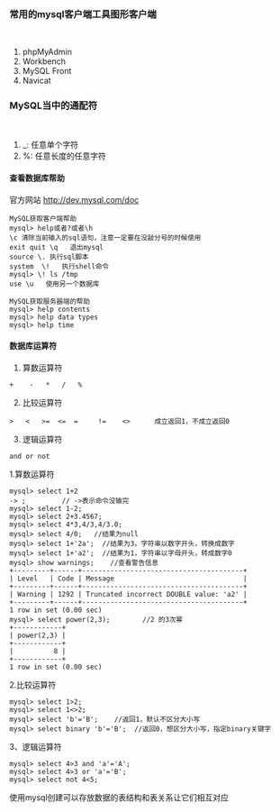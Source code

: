 ### 常用的mysql客户端工具图形客户端

<br/>

1) phpMyAdmin
2) Workbench
3) MySQL Front
4) Navicat 

### MySQL当中的通配符

<br/>

1) _: 任意单个字符
2) %: 任意长度的任意字符


#### 查看数据库帮助

官方网站 http://dev.mysql.com/doc

```shell
MySQL获取客户端帮助  
mysql> help或者?或者\h
\c 清除当前输入的sql语句，注意一定要在没敲分号的时候使用
exit quit \q   退出mysql
source \. 执行sql脚本
system  \!   执行shell命令
mysql> \! ls /tmp
use \u   使用另一个数据库

MySQL获取服务器端的帮助
mysql> help contents
mysql> help data types
mysql> help time
```

#### 数据库运算符

1) 算数运算符
```shell
+    -   *   /   % 
```
2) 比较运算符
```shell
>   <   >=  <=  =     !=    <>      成立返回1，不成立返回0
```
3) 逻辑运算符
```shell
and or not
```

1.算数运算符
```shell
mysql> select 1+2
-> ;         // ->表示命令没输完
mysql> select 1-2;
mysql> select 2+3.4567;
mysql> select 4*3,4/3,4/3.0;
mysql> select 4/0;   //结果为null
mysql> select 1+'2a';  //结果为3，字符串以数字开头，转换成数字
mysql> select 1+'a2';  //结果为1，字符串以字母开头，转成数字0
mysql> show warnings;    //查看警告信息
+---------+------+----------------------------------------+
| Level   | Code | Message                                |
+---------+------+----------------------------------------+
| Warning | 1292 | Truncated incorrect DOUBLE value: 'a2' |
+---------+------+----------------------------------------+
1 row in set (0.00 sec)
mysql> select power(2,3);        //2 的3次幂
+------------+
| power(2,3) |
+------------+
|          8 |
+------------+
1 row in set (0.00 sec)
```

2.比较运算符
```shell
mysql> select 1>2;
mysql> select 1<>2;
mysql> select 'b'='B';    //返回1，默认不区分大小写
mysql> select binary 'b'='B';  //返回0，想区分大小写，指定binary关键字
```

3、逻辑运算符
```shell
mysql> select 4>3 and 'a'='A';
mysql> select 4>3 or 'a'='B';
mysql> select not 4<5;    
```

使用mysql创建可以存放数据的表结构和表关系让它们相互对应

